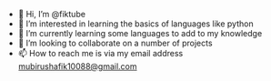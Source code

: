 - 👋 Hi, I’m @fiktube
- 👀 I’m interested in learning the basics of languages like python 
- 🌱 I’m currently learning some languages to add to my knowledge 
- 💞️ I’m looking to collaborate on a number of projects 
- 📫 How to reach me is via my email address mubirushafik10088@gmail.com

<!---
fiktube/fiktube is a ✨ special ✨ repository because its `README.md` (this file) appears on your GitHub profile.
You can click the Preview link to take a look at your changes.
--->
